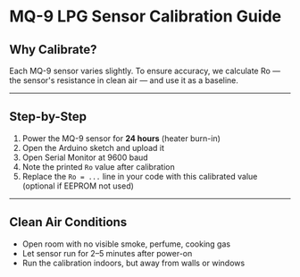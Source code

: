 # MQ-9 LPG Sensor Calibration Guide

## Why Calibrate?

Each MQ-9 sensor varies slightly. To ensure accuracy, we calculate Ro — the sensor's resistance in clean air — and use it as a baseline.

---

## Step-by-Step

1. Power the MQ-9 sensor for **24 hours** (heater burn-in)
2. Open the Arduino sketch and upload it
3. Open Serial Monitor at 9600 baud
4. Note the printed `Ro` value after calibration
5. Replace the `Ro = ...` line in your code with this calibrated value (optional if EEPROM not used)

---

## Clean Air Conditions

- Open room with no visible smoke, perfume, cooking gas
- Let sensor run for 2–5 minutes after power-on
- Run the calibration indoors, but away from walls or windows
